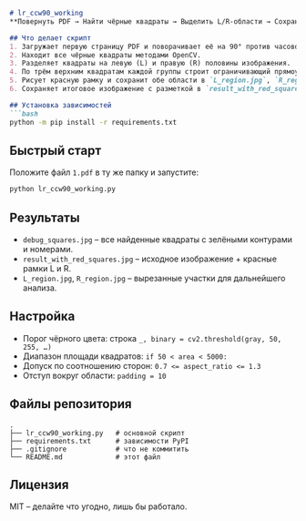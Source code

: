 ```markdown
# lr_ccw90_working  
**Повернуть PDF → Найти чёрные квадраты → Выделить L/R-области → Сохранить кадры**

## Что делает скрипт  
1. Загружает первую страницу PDF и поворачивает её на 90° против часовой.  
2. Находит все чёрные квадраты методами OpenCV.  
3. Разделяет квадраты на левую (L) и правую (R) половины изображения.  
4. По трём верхним квадратам каждой группы строит ограничивающий прямоугольник.  
5. Рисует красную рамку и сохранит обе области в `L_region.jpg`, `R_region.jpg`.  
6. Сохраняет итоговое изображение с разметкой в `result_with_red_squares.jpg`.

## Установка зависимостей  
```bash
python -m pip install -r requirements.txt
```

## Быстрый старт  
Положите файл `1.pdf` в ту же папку и запустите:  
```bash
python lr_ccw90_working.py
```

## Результаты  
- `debug_squares.jpg` – все найденные квадраты с зелёными контурами и номерами.  
- `result_with_red_squares.jpg` – исходное изображение + красные рамки L и R.  
- `L_region.jpg`, `R_region.jpg` – вырезанные участки для дальнейшего анализа.

## Настройка  
- Порог чёрного цвета: строка `_, binary = cv2.threshold(gray, 50, 255, …)`  
- Диапазон площади квадратов: `if 50 < area < 5000:`  
- Допуск по соотношению сторон: `0.7 <= aspect_ratio <= 1.3`  
- Отступ вокруг области: `padding = 10`  

## Файлы репозитория  
```
.
├── lr_ccw90_working.py   # основной скрипт
├── requirements.txt      # зависимости PyPI
├── .gitignore            # что не коммитить
└── README.md             # этот файл
```

## Лицензия  
MIT – делайте что угодно, лишь бы работало.
```